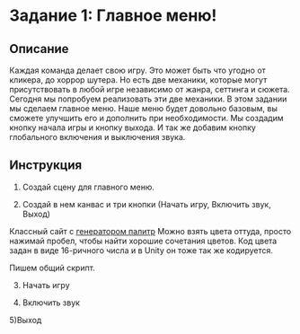 # Задание 1: Главное меню!

## Описание

Каждая команда делает свою игру. Это может быть что угодно от кликера, до хоррор шутера. Но есть две механики, которые могут присутствовать в любой игре независимо от жанра, сеттинга и сюжета. Сегодня мы попробуем реализовать эти две механики. В этом задании мы сделаем главное меню. Наше меню будет довольно базовым, вы сможете улучшить его и дополнить при необходимости. Мы создадим кнопку начала игры и кнопку выхода. И так же добавим кнопку глобального включения и выключения звука.

## Инструкция

1) Создай сцену для главного меню.

2) Создай в нем канвас и три кнопки (Начать игру, Включить звук, Выход)

Классный сайт с [генератором палитр](https://coolors.co/ffba49-20a39e-ef5b5b-23001e-a4a9ad) Можно взять цвета оттуда, просто нажимай пробел, чтобы найти хорошие сочетания цветов. Код цвета задан в виде 16-ричного числа и в Unity он тоже так же кодируется.

Пишем общий скрипт.

3) Начать игру

4) Включить звук

5)Выход

